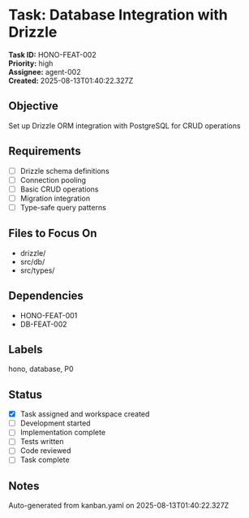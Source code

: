 # Task: Database Integration with Drizzle
**Task ID:** HONO-FEAT-002  
**Priority:** high  
**Assignee:** agent-002  
**Created:** 2025-08-13T01:40:22.327Z

## Objective
Set up Drizzle ORM integration with PostgreSQL for CRUD operations

## Requirements
- [ ] Drizzle schema definitions
- [ ] Connection pooling
- [ ] Basic CRUD operations
- [ ] Migration integration
- [ ] Type-safe query patterns

## Files to Focus On
- drizzle/
- src/db/
- src/types/

## Dependencies
- HONO-FEAT-001
- DB-FEAT-002

## Labels
hono, database, P0

## Status
- [x] Task assigned and workspace created
- [ ] Development started
- [ ] Implementation complete
- [ ] Tests written
- [ ] Code reviewed
- [ ] Task complete

## Notes
Auto-generated from kanban.yaml on 2025-08-13T01:40:22.327Z
